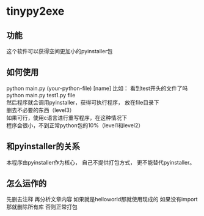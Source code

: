 # tinypy2exe
## 功能
这个软件可以获得空间更加小的pyinstaller包
## 如何使用
python main.py (your-python-file) [name]
比如：
看到test开头的文件了吗    
python main.py test1.py file  
然后程序就会调用pyinstaller，获得可执行程序，
放在file目录下  
删去不必要的东西（level3）  
如果可行，使用c语言进行重写程序，在这种情况下  
程序会很小，不到正常python包的10%（level1和level2）  

## 和pyinstaller的关系
本程序由pyinstaller作为核心，
自己不提供打包方式，
更不能替代pyinstaller。

## 怎么运作的
先删去注释
再分析文章内容
如果就是helloworld那就使用现成的
如果没有import那就删除所有库
否则正常打包

